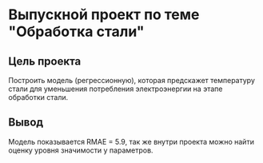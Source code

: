 # Выпускной проект  по теме "Обработка стали"

## Цель проекта
 Построить модель (регрессионную), которая предскажет температуру стали для уменьшения потребления электроэнергии на этапе обработки стали.

## Вывод
Модель  показывается RMAE = 5.9, так же внутри проекта можно найти оценку уровня значимости у параметров.